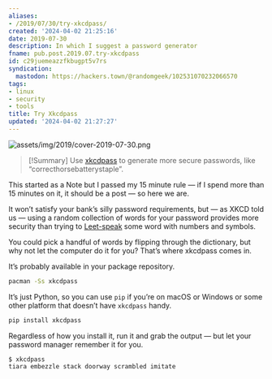 ```yaml
---
aliases:
- /2019/07/30/try-xkcdpass/
created: '2024-04-02 21:25:16'
date: 2019-07-30
description: In which I suggest a password generator
fname: pub.post.2019.07.try-xkcdpass
id: c29juemeazzfkbugpt5v7rs
syndication:
  mastodon: https://hackers.town/@randomgeek/102531070232066570
tags:
- linux
- security
- tools
title: Try Xkcdpass
updated: '2024-04-02 21:27:27'
---
```


![assets/img/2019/cover-2019-07-30.png](assets/img/2019/cover-2019-07-30.png "[XKCD 936](https://xkcd.com/936/) _([CC BY-NC 2.5](https://xkcd.com/license.html))_")

> [!Summary]
> Use [xkcdpass](https://pypi.org/project/xkcdpass/) to generate more secure passwords, like “correcthorsebatterystaple”.

This started as a Note but I passed my 15 minute rule — if I spend more than 15 minutes on it, it should be a post — so here we are.

It won’t satisfy your bank’s silly password requirements, but — as XKCD told us — using a random collection of words for your password provides more security than trying to [Leet-speak](https://simple.wikipedia.org/wiki/Leet) some word with numbers and symbols.

You could pick a handful of words by flipping through the dictionary, but why not let the computer do it for you? That’s where xkcdpass comes in.

It’s probably available in your package repository.

``` bash
pacman -Ss xkcdpass
```

It’s just Python, so you can use `pip` if you’re on macOS or Windows or some other platform that doesn’t have `xkcdpass` handy.

``` bash
pip install xkcdpass
```

Regardless of how you install it, run it and grab the output — but let your password manager remember it for you.

``` console
$ xkcdpass
tiara embezzle stack doorway scrambled imitate
```